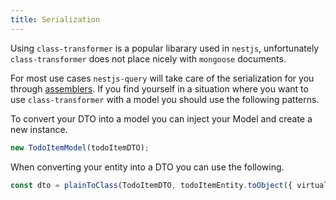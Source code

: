 ```yaml
---
title: Serialization
---
```


Using `class-transformer` is a popular libarary used in `nestjs`, unfortunately `class-transformer` does not place nicely with `mongoose` documents.

For most use cases `nestjs-query` will take care of the serialization for you through [assemblers](../../concepts/advanced/assemblers.mdx). If you find yourself in a situation where you want to use `class-transformer` with a model you should use the following patterns.


To convert your DTO into a model you can inject your Model and create a new instance.
```ts
new TodoItemModel(todoItemDTO);
```

When converting your entity into a DTO you can use the following.

```ts
const dto = plainToClass(TodoItemDTO, todoItemEntity.toObject({ virtuals: true }));
```
